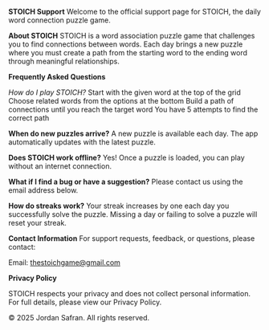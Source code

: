 **STOICH Support**
Welcome to the official support page for STOICH, the daily word connection puzzle game.

**About STOICH**
STOICH is a word association puzzle game that challenges you to find connections between words. Each day brings a new puzzle where you must create a path from the starting word to the ending word through meaningful relationships.

**Frequently Asked Questions**

_How do I play STOICH?_
Start with the given word at the top of the grid
Choose related words from the options at the bottom
Build a path of connections until you reach the target word
You have 5 attempts to find the correct path

**When do new puzzles arrive?**
A new puzzle is available each day. The app automatically updates with the latest puzzle.

**Does STOICH work offline?**
Yes! Once a puzzle is loaded, you can play without an internet connection.

**What if I find a bug or have a suggestion?**
Please contact us using the email address below.

**How do streaks work?**
Your streak increases by one each day you successfully solve the puzzle. Missing a day or failing to solve a puzzle will reset your streak.

**Contact Information**
For support requests, feedback, or questions, please contact:

Email: thestoichgame@gmail.com

**Privacy Policy**

STOICH respects your privacy and does not collect personal information. For full details, please view our Privacy Policy.

© 2025 Jordan Safran. All rights reserved.
